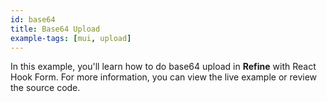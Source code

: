 ```yaml
---
id: base64
title: Base64 Upload
example-tags: [mui, upload]
---
```


In this example, you'll learn how to do base64 upload in **Refine** with React Hook Form. For more information, you can view the live example or review the source code.

<CodeSandboxExample path="upload-material-ui-base64" />
